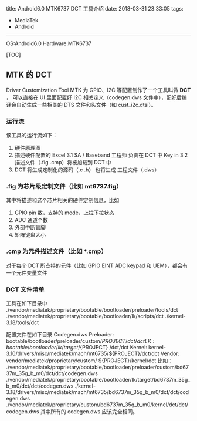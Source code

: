 title: Android6.0 MTK6737 DCT 工具介绍
date: 2018-03-31 23:33:05
tags: 

- MediaTek
- Android

---

OS:Android6.0
Hardware:MTK6737

[TOC]


## MTK 的 DCT
Driver Customization Tool
MTK 为 GPIO、I2C 等配置制作了一个工具叫做 **DCT** ， 可以直接在 UI 里面配置好 I2C 相关定义（codegen.dws 文件中），配好后编译会自动生成一些相关的 DTS 文件和头文件（如 cust_i2c.dtsi）。

### 运行流
该工具的运行流如下：
1. 硬件原理图 
2. 描述硬件配置的 Excel
3.1 SA / Baseband 工程师 负责在 DCT 中 Key in
3.2 描述文件（.fig .cmp）将被加载到 DCT 中
4. DCT 将生成定制化的源码（.c .h） 也将生成 工程文件（.dws）

### .fig 为芯片级定制文件（比如 mt6737.fig）
其中将描述和这个芯片相关的硬件定制信息，比如
1. GPIO pin 数，支持的 mode，上拉下拉状态
2. ADC 通道个数
3. 外部中断管脚
4. 矩阵键盘大小

### .cmp 为元件描述文件（比如 \*.cmp）
对于每个 DCT 所支持的元件（比如 GPIO EINT ADC keypad 和 UEM），都会有一个元件变量文件

### DCT 文件清单
工具在如下目录中
./vendor/mediatek/proprietary/bootable/bootloader/preloader/tools/dct
./vendor/mediatek/proprietary/bootable/bootloader/lk/scripts/dct
./kernel-3.18/tools/dct

配置文件在如下目录
Codegen.dws
Preloader: bootable/bootloader/preloader/custom/${PROJECT}/dct/dct
LK: bootable/bootloader/lk/target/${PROJECT} /dct/dct
Kernel: kernel-3.10/drivers/misc/mediatek/mach/mt6735/${PROJECT}/dct/dct
Vendor: vendor/mediatek/proprietary/custom/ ${PROJECT}/kernel/dct
比如：
./vendor/mediatek/proprietary/bootable/bootloader/preloader/custom/bd6737m_35g_b_m0/dct/dct/codegen.dws
./vendor/mediatek/proprietary/bootable/bootloader/lk/target/bd6737m_35g_b_m0/dct/dct/codegen.dws
./kernel-3.18/drivers/misc/mediatek/mach/mt6735/bd6737m_35g_b_m0/dct/dct/codegen.dws
./vendor/mediatek/proprietary/custom/bd6737m_35g_b_m0/kernel/dct/dct/codegen.dws
其中所有的 codegen.dws 应该完全相同。

